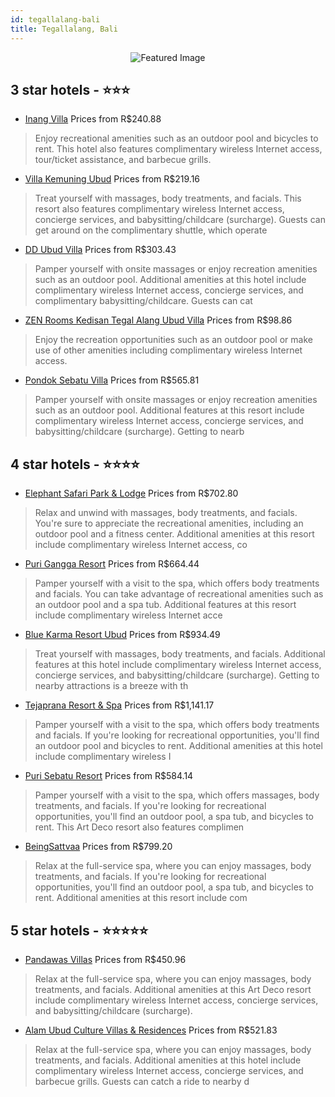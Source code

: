 ```yaml
---
id: tegallalang-bali
title: Tegallalang, Bali
---
```


<center><img src="https://i.travelapi.com/hotels/3000000/2460000/2455000/2454938/56dcaf62_z.jpg" alt="Featured Image" /></center>


##  3 star hotels - ⭐️⭐️⭐️

-    [Inang Villa](https://us.hurb.com/hotels/tegallalang/inang-villa-JNP-JP579713?cmp=18055) Prices from R$240.88
   > Enjoy recreational amenities such as an outdoor pool and bicycles to rent. This hotel also features complimentary wireless Internet access, tour/ticket assistance, and barbecue grills.
-    [Villa Kemuning Ubud](https://us.hurb.com/hotels/tegallalang/villa-kemuning-ubud-JNP-JP340407?cmp=18055) Prices from R$219.16
   > Treat yourself with massages, body treatments, and facials. This resort also features complimentary wireless Internet access, concierge services, and babysitting/childcare (surcharge). Guests can get around on the complimentary shuttle, which operate
-    [DD Ubud Villa](https://us.hurb.com/hotels/tegallalang/dd-ubud-villa-JNP-JP374540?cmp=18055) Prices from R$303.43
   > Pamper yourself with onsite massages or enjoy recreation amenities such as an outdoor pool. Additional amenities at this hotel include complimentary wireless Internet access, concierge services, and complimentary babysitting/childcare. Guests can cat
-    [ZEN Rooms Kedisan Tegal Alang Ubud Villa](https://us.hurb.com/hotels/tegallalang/zen-rooms-kedisan-tegal-alang-ubud-villa-JNP-JP02128K?cmp=18055) Prices from R$98.86
   > Enjoy the recreation opportunities such as an outdoor pool or make use of other amenities including complimentary wireless Internet access.
-    [Pondok Sebatu Villa](https://us.hurb.com/hotels/tegallalang/pondok-sebatu-villa-JNP-JP933214?cmp=18055) Prices from R$565.81
   > Pamper yourself with onsite massages or enjoy recreation amenities such as an outdoor pool. Additional features at this resort include complimentary wireless Internet access, concierge services, and babysitting/childcare (surcharge). Getting to nearb

##  4 star hotels - ⭐️⭐️⭐️⭐️

-    [Elephant Safari Park & Lodge](https://us.hurb.com/hotels/tegallalang/elephant-safari-park-lodge-JNP-JP040006?cmp=18055) Prices from R$702.80
   > Relax and unwind with massages, body treatments, and facials. You're sure to appreciate the recreational amenities, including an outdoor pool and a fitness center. Additional amenities at this resort include complimentary wireless Internet access, co
-    [Puri Gangga Resort](https://us.hurb.com/hotels/tegallalang/puri-gangga-resort-JNP-JP227832?cmp=18055) Prices from R$664.44
   > Pamper yourself with a visit to the spa, which offers body treatments and facials. You can take advantage of recreational amenities such as an outdoor pool and a spa tub. Additional features at this resort include complimentary wireless Internet acce
-    [Blue Karma Resort Ubud](https://us.hurb.com/hotels/tegallalang/blue-karma-resort-ubud-JNP-JP886280?cmp=18055) Prices from R$934.49
   > Treat yourself with massages, body treatments, and facials. Additional features at this hotel include complimentary wireless Internet access, concierge services, and babysitting/childcare (surcharge). Getting to nearby attractions is a breeze with th
-    [Tejaprana Resort & Spa](https://us.hurb.com/hotels/tegallalang/tejaprana-resort-spa-JNP-JP412087?cmp=18055) Prices from R$1,141.17
   > Pamper yourself with a visit to the spa, which offers body treatments and facials. If you're looking for recreational opportunities, you'll find an outdoor pool and bicycles to rent. Additional amenities at this hotel include complimentary wireless I
-    [Puri Sebatu Resort](https://us.hurb.com/hotels/tegallalang/puri-sebatu-resort-JNP-JP883484?cmp=18055) Prices from R$584.14
   > Pamper yourself with a visit to the spa, which offers massages, body treatments, and facials. If you're looking for recreational opportunities, you'll find an outdoor pool, a spa tub, and bicycles to rent. This Art Deco resort also features complimen
-    [BeingSattvaa](https://us.hurb.com/hotels/tegallalang/beingsattvaa-JNP-JP951043?cmp=18055) Prices from R$799.20
   > Relax at the full-service spa, where you can enjoy massages, body treatments, and facials. If you're looking for recreational opportunities, you'll find an outdoor pool, a spa tub, and bicycles to rent. Additional amenities at this resort include com

##  5 star hotels - ⭐️⭐️⭐️⭐️⭐️

-    [Pandawas Villas](https://us.hurb.com/hotels/tegallalang/pandawas-villas-JNP-JP910966?cmp=18055) Prices from R$450.96
   > Relax at the full-service spa, where you can enjoy massages, body treatments, and facials. Additional amenities at this Art Deco resort include complimentary wireless Internet access, concierge services, and babysitting/childcare (surcharge).
-    [Alam Ubud Culture Villas & Residences](https://us.hurb.com/hotels/tegallalang/alam-ubud-culture-villas-residences-JNP-JP340991?cmp=18055) Prices from R$521.83
   > Relax at the full-service spa, where you can enjoy massages, body treatments, and facials. Additional amenities at this hotel include complimentary wireless Internet access, concierge services, and barbecue grills. Guests can catch a ride to nearby d

